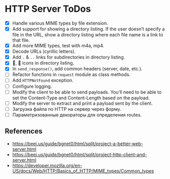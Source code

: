 # HTTP Server ToDos

- [X] Handle various MIME types by file extension.
- [X] Add support for showing a directory listing. If the user doesn’t specify a file in the URL, show a directory 
  listing where each file name is a link to that file.
- [X] Add more MIME types, test with m4a, mp4.
- [X] Decode URLs (cyrillic letters).
- [X] Add `.` & `..` links for subdirectories in directory listing.
- [X] 📁, 📄 icons in directory listing.
- [X] In `send_response()`, add common headers (server, date, etc.).
- [ ] Refactor functions in `request` module as class methods.
- [ ] Add `HTTPNotFound` exception.
- [ ] Configure logging.
- [ ] Modify the client to be able to send payloads. You’ll need to be able to set the Content-Type and Content-Length based on the payload.
- [ ] Modify the server to extract and print a payload sent by the client.
- [ ] Загрузка файла по HTTP на сервер через форму.
- [ ] Параметризованные декораторы для определения routes.

## References 

- https://beej.us/guide/bgnet0/html/split/project-a-better-web-server.html
- https://beej.us/guide/bgnet0/html/split/project-http-client-and-server.html
- https://developer.mozilla.org/en-US/docs/Web/HTTP/Basics_of_HTTP/MIME_types/Common_types